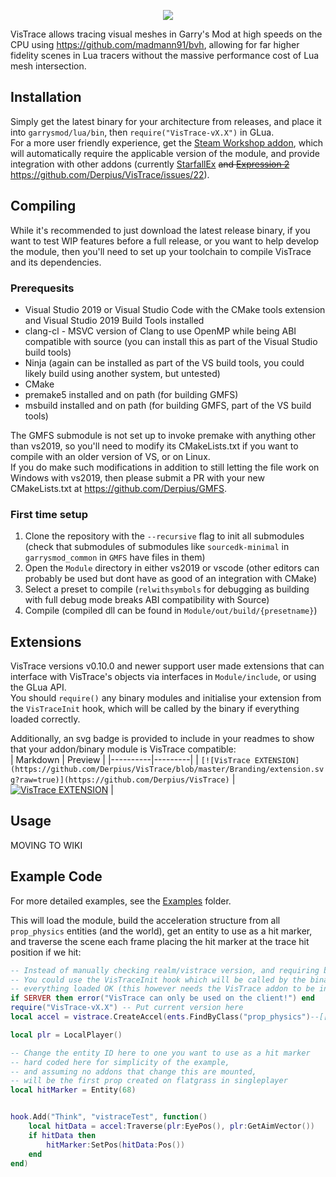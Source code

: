 <p align="center">
<img src="https://github.com/Derpius/VisTrace/blob/master/Branding/banner.png?raw=true" />
</p>

VisTrace allows tracing visual meshes in Garry's Mod at high speeds on the CPU using https://github.com/madmann91/bvh, allowing for far higher fidelity scenes in Lua tracers without the massive performance cost of Lua mesh intersection.  

## Installation
Simply get the latest binary for your architecture from releases, and place it into `garrysmod/lua/bin`, then `require("VisTrace-vX.X")` in GLua.  
For a more user friendly experience, get the [Steam Workshop addon](https://steamcommunity.com/sharedfiles/filedetails/?id=2531198548), which will automatically require the applicable version of the module, and provide integration with other addons (currently [StarfallEx](https://github.com/thegrb93/StarfallEx) ~~and [Expression 2](https://github.com/wiremod/wire)~~ https://github.com/Derpius/VisTrace/issues/22).  

## Compiling
While it's recommended to just download the latest release binary, if you want to test WIP features before a full release, or you want to help develop the module, then you'll need to set up your toolchain to compile VisTrace and its dependencies.  

### Prerequesits
* Visual Studio 2019 or Visual Studio Code with the CMake tools extension and Visual Studio 2019 Build Tools installed
* clang-cl - MSVC version of Clang to use OpenMP while being ABI compatible with source (you can install this as part of the Visual Studio build tools)
* Ninja (again can be installed as part of the VS build tools, you could likely build using another system, but untested)
* CMake
* premake5 installed and on path (for building GMFS)
* msbuild installed and on path (for building GMFS, part of the VS build tools)

The GMFS submodule is not set up to invoke premake with anything other than vs2019, so you'll need to modify its CMakeLists.txt if you want to compile with an older version of VS, or on Linux.  
If you do make such modifications in addition to still letting the file work on Windows with vs2019, then please submit a PR with your new CMakeLists.txt at https://github.com/Derpius/GMFS.  

### First time setup
1. Clone the repository with the `--recursive` flag to init all submodules (check that submodules of submodules like `sourcedk-minimal` in `garrysmod_common` in `GMFS` have files in them)
2. Open the `Module` directory in either vs2019 or vscode (other editors can probably be used but dont have as good of an integration with CMake)  
3. Select a preset to compile (`relwithsymbols` for debugging as building with full debug mode breaks ABI compatibility with Source)
4. Compile (compiled dll can be found in `Module/out/build/{presetname}`)

## Extensions
VisTrace versions v0.10.0 and newer support user made extensions that can interface with VisTrace's objects via interfaces in `Module/include`, or using the GLua API.  
You should `require()` any binary modules and initialise your extension from the `VisTraceInit` hook, which will be called by the binary if everything loaded correctly.  

Additionally, an svg badge is provided to include in your readmes to show that your addon/binary module is VisTrace compatible:  
| Markdown | Preview |
|----------|---------|
| `[![VisTrace EXTENSION](https://github.com/Derpius/VisTrace/blob/master/Branding/extension.svg?raw=true)](https://github.com/Derpius/VisTrace)` | [![VisTrace EXTENSION](https://github.com/Derpius/VisTrace/blob/master/Branding/extension.svg?raw=true)](https://github.com/Derpius/VisTrace) |

## Usage
MOVING TO WIKI

## Example Code
For more detailed examples, see the [Examples](https://github.com/Derpius/VisTrace/tree/master/Examples) folder.  

This will load the module, build the acceleration structure from all `prop_physics` entities (and the world), get an entity to use as a hit marker, and traverse the scene each frame placing the hit marker at the trace hit position if we hit:
```lua
-- Instead of manually checking realm/vistrace version, and requiring by hand
-- You could use the VisTraceInit hook which will be called by the binary if
-- everything loaded OK (this however needs the VisTrace addon to be installed)
if SERVER then error("VisTrace can only be used on the client!") end
require("VisTrace-vX.X") -- Put current version here
local accel = vistrace.CreateAccel(ents.FindByClass("prop_physics")--[[, false]]) -- Pass false here to disable tracing world (useful if you just want to interact with entities)

local plr = LocalPlayer()

-- Change the entity ID here to one you want to use as a hit marker
-- hard coded here for simplicity of the example,
-- and assuming no addons that change this are mounted,
-- will be the first prop created on flatgrass in singleplayer
local hitMarker = Entity(68) 


hook.Add("Think", "vistraceTest", function()
	local hitData = accel:Traverse(plr:EyePos(), plr:GetAimVector())
	if hitData then
		hitMarker:SetPos(hitData:Pos())
	end
end)
```
